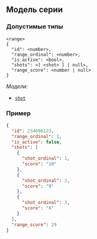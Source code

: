 ## Модель серии

### Допустимые типы

```
<range>
{
  "id": <number>,
  "range_ordinal": <number>,
  "is_active": <bool>,
  "shots": <[ <shot> ] | null>,
  "range_score": <number | null>
}
```

_Модели:_

- [`shot`](shot.md)

### Пример

```json
{
  "id": 234098123,
  "range_ordinal": 1,
  "is_active": false,
  "shots": [
    {
      "shot_ordinal": 1,
      "score": "10"
    },
    {
      "shot_ordinal": 2,
      "score": "9"
    },
    {
      "shot_ordinal": 3,
      "score": "X"
    }
  ],
  "range_score": 29
}
```
